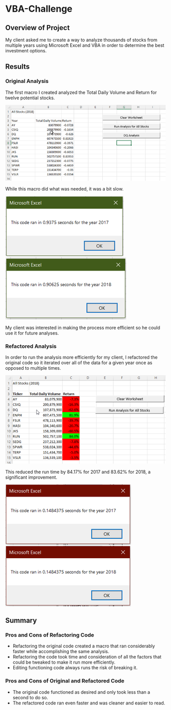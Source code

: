# VBA-Challenge

## Overview of Project
My client asked me to create a way to analyze thousands of stocks from multiple years using Microsoft Excel and VBA in order to determine the best investment options. 

## Results
### Original Analysis
The first macro I created analyzed the Total Daily Volume and Return for twelve potential stocks. 

![Original analysis](/Resources/Original_analysis.png) 

While this macro did what was needed, it was a bit slow. 

![Speed of original macro for 2017](/Resources/VBA_2017_original.PNG)
![Speed of original macro for 2018](/Resources/VBA_2018_original.PNG)

My client was interested in making the process more efficient so he could use it for future analyses. 

### Refactored Analysis
In order to run the analysis more efficiently for my client, I refactored the original code so it iterated over all of the data for a given year once as opposed to multiple times.

![Refactored analysis](/Resources/Refactored_analysis.png)

This reduced the run time by 84.17% for 2017 and 83.62% for 2018, a significant improvement.  

![Speed of refactored macro for 2017](/Resources/VBA_Challenge_2017.PNG)
![Speed of refactored macro for 2018](/Resources/VBA_Challenge_2018.PNG)

## Summary
### Pros and Cons of Refactoring Code
- Refactoring the original code created a macro that ran considerably faster while accomplishing the same analysis. 
- Refactoring the code took time and consideration of all the factors that could be tweaked to make it run more efficiently. 
- Editing functioning code always runs the risk of breaking it. 

### Pros and Cons of Original and Refactored Code
- The original code functioned as desired and only took less than a second to do so. 
- The refactored code ran even faster and was cleaner and easier to read. 
